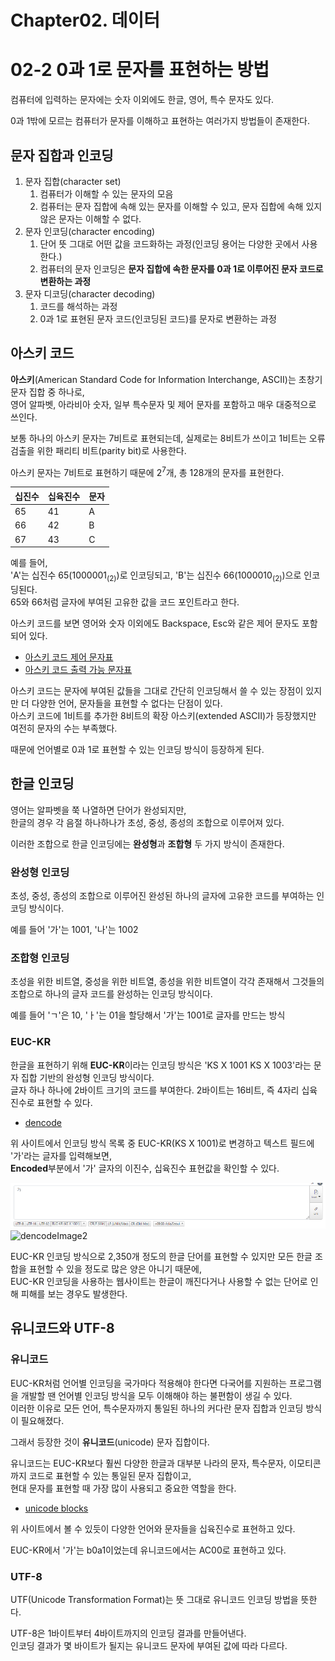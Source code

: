 # Chapter02. 데이터

# 02-2 0과 1로 문자를 표현하는 방법

컴퓨터에 입력하는 문자에는 숫자 이외에도 한글, 영어, 특수 문자도 있다.

0과 1밖에 모르는 컴퓨터가 문자를 이해하고 표현하는 여러가지 방법들이 존재한다.

## 문자 집합과 인코딩

1. 문자 집합(character set)
    1. 컴퓨터가 이해할 수 있는 문자의 모음
    2. 컴퓨터는 문자 집합에 속해 있는 문자를 이해할 수 있고, 문자 집합에 속해 있지 않은 문자는 이해할 수 없다.
2. 문자 인코딩(character encoding)
    1. 단어 뜻 그대로 어떤 값을 코드화하는 과정(인코딩 용어는 다양한 곳에서 사용한다.)
    2. 컴퓨터의 문자 인코딩은 **문자 집합에 속한 문자를 0과 1로 이루어진 문자 코드로 변환하는 과정**
3. 문자 디코딩(character decoding)
    1. 코드를 해석하는 과정
    2. 0과 1로 표현된 문자 코드(인코딩된 코드)를 문자로 변환하는 과정

## 아스키 코드

**아스키**(American Standard Code for Information Interchange, ASCII)는 초창기 문자 집합 중 하나로,  
영어 알파벳, 아라비아 숫자, 일부 특수문자 및 제어 문자를 포함하고 매우 대중적으로 쓰인다.

보통 하나의 아스키 문자는 7비트로 표현되는데, 실제로는 8비트가 쓰이고 1비트는 오류 검출을 위한 패리티 비트(parity bit)로 사용한다.

아스키 문자는 7비트로 표현하기 때문에 2<sup>7</sup>개, 총 128개의 문자를 표현한다.

| 십진수 | 십육진수 | 문자 |
|-----|------|----|
| 65  | 41   | A  |
| 66  | 42   | B  |
| 67  | 43   | C  |

예를 들어,  
'A'는 십진수 65(1000001<sub>(2)</sub>)로 인코딩되고, 'B'는 십진수 66(1000010<sub>(2)</sub>)으로 인코딩된다.  
65와 66처럼 글자에 부여된 고유한 값을 코드 포인트라고 한다.

아스키 코드를 보면 영어와 숫자 이외에도 Backspace, Esc와 같은 제어 문자도 포함되어 있다.
- [아스키 코드 제어 문자표](https://ko.wikipedia.org/wiki/ASCII#%EC%A0%9C%EC%96%B4_%EB%AC%B8%EC%9E%90%ED%91%9C)
- [아스키 코드 출력 가능 문자표](https://ko.wikipedia.org/wiki/ASCII#%EC%B6%9C%EB%A0%A5_%EA%B0%80%EB%8A%A5_%EC%95%84%EC%8A%A4%ED%82%A4_%EB%AC%B8%EC%9E%90%ED%91%9C)

아스키 코드는 문자에 부여된 값들을 그대로 간단히 인코딩해서 쓸 수 있는 장점이 있지만 더 다양한 언어, 문자들을 표현할 수 없다는 단점이 있다.  
아스키 코드에 1비트를 추가한 8비트의 확장 아스키(extended ASCII)가 등장했지만 여전히 문자의 수는 부족했다.

때문에 언어별로 0과 1로 표현할 수 있는 인코딩 방식이 등장하게 된다.

## 한글 인코딩

영어는 알파벳을 쭉 나열하면 단어가 완성되지만,  
한글의 경우 각 음절 하나하나가 초성, 중성, 종성의 조합으로 이루어져 있다.

이러한 조합으로 한글 인코딩에는 **완성형**과 **조합형** 두 가지 방식이 존재한다.

### 완성형 인코딩

초성, 중성, 종성의 조합으로 이루어진 완성된 하나의 글자에 고유한 코드를 부여하는 인코딩 방식이다.

예를 들어 '가'는 1001, '나'는 1002

### 조합형 인코딩

초성을 위한 비트열, 중성을 위한 비트열, 종성을 위한 비트열이 각각 존재해서 그것들의 조합으로 하나의 글자 코드를 완성하는 인코딩 방식이다.

예를 들어 'ㄱ'은 10, 'ㅏ'는 01을 할당해서 '가'는 1001로 글자를 만드는 방식

### EUC-KR

한글을 표현하기 위해 **EUC-KR**이라는 인코딩 방식은 'KS X 1001 KS X 1003'라는 문자 집합 기반의 완성형 인코딩 방식이다.  
글자 하나 하나에 2바이트 크기의 코드를 부여한다. 2바이트는 16비트, 즉 4자리 십육진수로 표현할 수 있다.

- [dencode](https://dencode.com/)

위 사이트에서 인코딩 방식 목록 중 EUC-KR(KS X 1001)로 변경하고 텍스트 필드에 '가'라는 글자를 입력해보면,  
**Encoded**부분에서 '가' 글자의 이진수, 십육진수 표현값을 확인할 수 있다.

![dencodeImage1](CompArch-OS-Notes/혼자%20공부하는%20컴퓨터%20구조%20+%20운영체제/images/dencodeTextField.png)
![dencodeImage2](CompArch-OS-Notes/혼자%20공부하는%20컴퓨터%20구조%20+%20운영체제/images/dencodeEncoded.pn1g)

EUC-KR 인코딩 방식으로 2,350개 정도의 한글 단어를 표현할 수 있지만 모든 한글 조합을 표현할 수 있을 정도로 많은 양은 아니기 때문에,  
EUC-KR 인코딩을 사용하는 웹사이트는 한글이 깨진다거나 사용할 수 없는 단어로 인해 피해를 보는 경우도 발생한다.

## 유니코드와 UTF-8

### 유니코드

EUC-KR처럼 언어별 인코딩을 국가마다 적용해야 한다면 다국어를 지원하는 프로그램을 개발할 땐 언어별 인코딩 방식을 모두 이해해야 하는 불편함이 생길 수 있다.  
이러한 이유로 모든 언어, 특수문자까지 통일된 하나의 커다란 문자 집합과 인코딩 방식이 필요해졌다.

그래서 등장한 것이 **유니코드**(unicode) 문자 집합이다.

유니코드는 EUC-KR보다 훨씬 다양한 한글과 대부분 나라의 문자, 특수문자, 이모티콘까지 코드로 표현할 수 있는 통일된 문자 집합이고,  
현대 문자를 표현할 때 가장 많이 사용되고 중요한 역할을 한다.

- [unicode blocks](https://symbl.cc/en/unicode/blocks/)

위 사이트에서 볼 수 있듯이 다양한 언어와 문자들을 십육진수로 표현하고 있다.

EUC-KR에서 '가'는 b0a1이었는데 유니코드에서는 AC00로 표현하고 있다.

### UTF-8

UTF(Unicode Transformation Format)는 뜻 그대로 유니코드 인코딩 방법을 뜻한다.

UTF-8은 1바이트부터 4바이트까지의 인코딩 결과를 만들어낸다.  
인코딩 결과가 몇 바이트가 될지는 유니코드 문자에 부여된 값에 따라 다르다.

